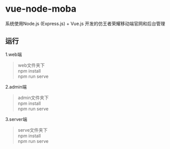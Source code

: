 # vue-node-moba
系统使用Node.js (Express.js) + Vue.js 开发的仿王者荣耀移动端官网和后台管理
## 运行
1.web端
  >web文件夹下<br>
  npm install<br>
  npm run serve
  
2.admin端
  >admin文件夹下<br>
  npm install<br>
  npm run serve
  
3.server端
  >serve文件夹下<br>
  npm install<br>
  npm run serve
